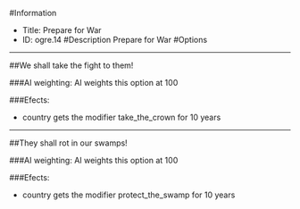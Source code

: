 #Information
 - Title: Prepare for War
 - ID: ogre.14
#Description
Prepare for War
#Options

___
##We shall take the fight to them!

###AI weighting:
AI weights this option at 100


###Efects:<ul><li>country gets the modifier take_the_crown for 10 years</li></ul>

___
##They shall rot in our swamps!

###AI weighting:
AI weights this option at 100


###Efects:<ul><li>country gets the modifier protect_the_swamp for 10 years</li></ul>

